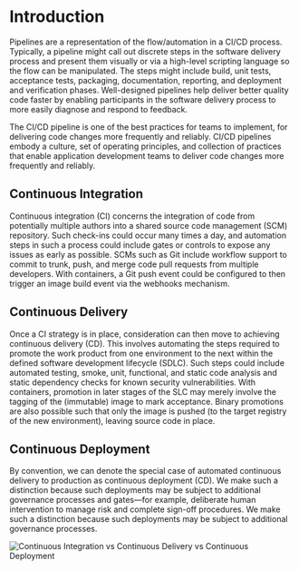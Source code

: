 # Introduction

Pipelines are a representation of the flow/automation in a CI/CD process. Typically, a pipeline might call out discrete
 steps in the software delivery process and present them visually or via a high-level scripting language so the flow can
 be manipulated. The steps might include build, unit tests, acceptance tests, packaging, documentation, reporting, and
 deployment and verification phases. Well-designed pipelines help deliver better quality code faster by enabling
 participants in the software delivery process to more easily diagnose and respond to feedback.

The CI/CD pipeline is one of the best practices for teams to implement, for delivering code changes more
frequently and reliably. CI/CD pipelines embody a culture, set of operating principles, and collection of practices that
enable application development teams to deliver code changes more frequently and reliably.

## Continuous Integration

Continuous integration (CI) concerns the integration of code from potentially multiple authors into a shared source code
 management (SCM) repository. Such check-ins could occur many times a day, and automation steps in such a process could
 include gates or controls to expose any issues as early as possible. SCMs such as Git include workflow support to
 commit to trunk, push, and merge code pull requests from multiple developers. With containers, a Git push event could
 be configured to then trigger an image build event via the webhooks mechanism.

## Continuous Delivery

Once a CI strategy is in place, consideration can then move to achieving continuous delivery (CD).
This involves automating the steps required to promote the work product from one environment to the next within the
defined software development lifecycle (SDLC). Such steps could include automated testing, smoke, unit, functional,
and static code analysis and static dependency checks for known security vulnerabilities. With containers, promotion in
later stages of the SLC may merely involve the tagging of the (immutable) image to mark acceptance.
Binary promotions are also possible such that only the image is pushed (to the target registry of the new environment),
leaving source code in place.
  
## Continuous Deployment

By convention, we can denote the special case of automated continuous delivery to production as continuous deployment (CD).
 We make such a distinction because such deployments may be subject to additional governance processes and gates—for
 example, deliberate human intervention to manage risk and complete sign-off procedures. We make such a distinction
 because such deployments may be subject to additional governance processes.

![Continuous Integration vs Continuous Delivery vs Continuous Deployment](./images/CI-CD-CD.png)
